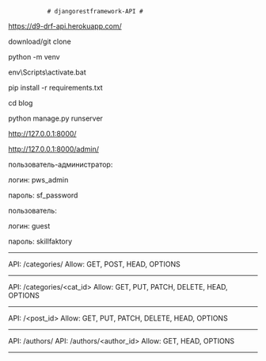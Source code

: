                # djangorestframework-API #

https://d9-drf-api.herokuapp.com/  

 download/git clone

python -m venv

env\Scripts\activate.bat

pip install -r requirements.txt

cd blog

python manage.py runserver

http://127.0.0.1:8000/

http://127.0.0.1:8000/admin/

 пользователь-администратор:

 логин: pws_admin

 пароль: sf_password

 пользователь: 

 логин: guest

 пароль: skillfaktory
 
______________________________________________
API: /categories/
Allow: GET, POST, HEAD, OPTIONS
_____________________________________________
API: /categories/<cat_id>
Allow: GET, PUT, PATCH, DELETE, HEAD, OPTIONS
_____________________________________________
API: /<post_id>
Allow: GET, PUT, PATCH, DELETE, HEAD, OPTIONS
_____________________________________________
API: /authors/
API: /authors/<author_id>
Allow: GET, HEAD, OPTIONS
_____________________________________________
